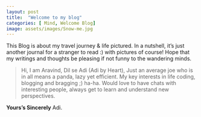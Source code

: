 ```yaml
---
layout: post
title:  "Welcome to my blog"
categories: [ Mind, Welcome Blog]
image: assets/images/Snow-me.jpg
---
```

This Blog is about my travel journey & life pictured.
In a nutshell, it’s just another journal for a stranger to read :) with pictures of course!
Hope that my writings and thoughts be pleasing if not funny to the wandering minds.

>Hi, I am Aravind, Dil se Adi (Adi by Heart), Just an average joe who is in all means a panda, lazy yet efficient. My key interests in life coding, blogging and bragging ;) ha-ha. Would love to have chats with interesting people, always get to learn and understand new perspectives.



**Yours’s Sincerely**
Adi.
